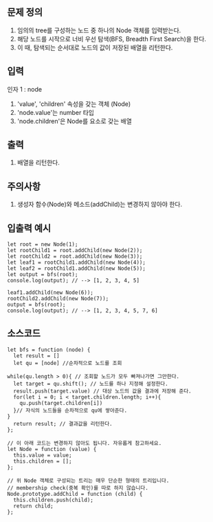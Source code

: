 ## 문제 정의

1. 임의의 tree를 구성하는 노드 중 하나의 Node 객체를 입력받는다.
2. 해당 노드를 시작으로 너비 우선 탐색(BFS, Breadth First Search)을 한다.
3. 이 때, 탐색되는 순서대로 노드의 값이 저장된 배열을 리턴한다.

## 입력

인자 1 : node
1. 'value', 'children' 속성을 갖는 객체 (Node)
2. 'node.value'는 number 타입
3. 'node.children'은 Node를 요소로 갖는 배열

## 출력

1. 배열을 리턴한다.

## 주의사항

1. 생성자 함수(Node)와 메소드(addChild)는 변경하지 않아야 한다.

## 입출력 예시

```
let root = new Node(1);
let rootChild1 = root.addChild(new Node(2));
let rootChild2 = root.addChild(new Node(3));
let leaf1 = rootChild1.addChild(new Node(4));
let leaf2 = rootChild1.addChild(new Node(5));
let output = bfs(root);
console.log(output); // --> [1, 2, 3, 4, 5]

leaf1.addChild(new Node(6));
rootChild2.addChild(new Node(7));
output = bfs(root);
console.log(output); // --> [1, 2, 3, 4, 5, 7, 6]
```

## 소스코드

```
let bfs = function (node) {
  let result = []
  let qu = [node] //순차적으로 노드를 조회

while(qu.length > 0){ // 조회할 노드가 모두 빠져나가면 그만한다.
  let target = qu.shift(); // 노드를 하나 지정해 설정한다.
  result.push(target.value) // 대상 노드의 값을 결과에 저장해 준다.
  for(let i = 0; i < target.children.length; i++){
    qu.push(target.children[i])
  }// 자식의 노드들을 순차적으로 qu에 쌓아준다.
}
  return result; // 결과값을 리턴한다.
};

// 이 아래 코드는 변경하지 않아도 됩니다. 자유롭게 참고하세요.
let Node = function (value) {
  this.value = value;
  this.children = [];
};

// 위 Node 객체로 구성되는 트리는 매우 단순한 형태의 트리입니다.
// membership check(중복 확인)를 따로 하지 않습니다.
Node.prototype.addChild = function (child) {
  this.children.push(child);
  return child;
};
```